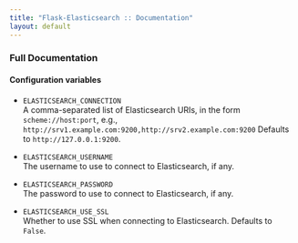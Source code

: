 ```yaml
---
title: "Flask-Elasticsearch :: Documentation"
layout: default
---
```


### Full Documentation

#### Configuration variables

* `ELASTICSEARCH_CONNECTION`<br>
  A comma-separated list of Elasticsearch URIs, in the form
  `scheme://host:port`, e.g.,
  `http://srv1.example.com:9200,http://srv2.example.com:9200`
  Defaults to `http://127.0.0.1:9200`.

* `ELASTICSEARCH_USERNAME`<br>
  The username to use to connect to Elasticsearch, if any.

* `ELASTICSEARCH_PASSWORD`<br>
  The password to use to connect to Elasticsearch, if any.

* `ELASTICSEARCH_USE_SSL`<br>
  Whether to use SSL when connecting to Elasticsearch.
  Defaults to `False`.

